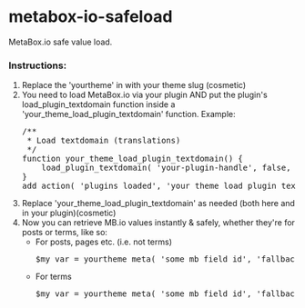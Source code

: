 # metabox-io-safeload
MetaBox.io safe value load.

<h3>Instructions:</h3>
<ol>
	<li>Replace the 'yourtheme' in with your theme slug (cosmetic)</li>
	<li>You need to load MetaBox.io via your plugin AND put the plugin's load_plugin_textdomain function inside a 'your_theme_load_plugin_textdomain' function. Example:
<pre>
/**
 * Load textdomain (translations)
 */
function your_theme_load_plugin_textdomain() {
	load_plugin_textdomain( 'your-plugin-handle', false, dirname( plugin_basename(__FILE__) ) . '/languages/' );
}
add_action( 'plugins_loaded', 'your_theme_load_plugin_textdomain' );
</pre>
	</li>
	<li>Replace 'your_theme_load_plugin_textdomain' as needed (both here and in your plugin)(cosmetic)</li>
	<li>Now you can retrieve MB.io values instantly & safely, whether they're for posts or terms, like so:
		<ul>
			<li>For posts, pages etc. (i.e. not terms)
<pre>
$my_var = yourtheme_meta( 'some_mb_field_id', 'fallback_string_ie_black', 'normal' ); // you can also omit the last param
</pre>
			</li>
			<li>For terms
<pre>
$my_var = yourtheme_meta( 'some_mb_field_id', 'fallback string is bananas', 'term' );
</pre>
			</li>
		</ul>
	</li>
</ol>